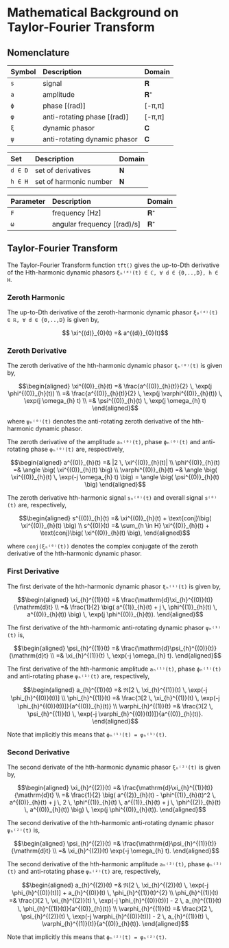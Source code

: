 # Mathematical Background on Taylor-Fourier Transform

## Nomenclature

| Symbol    | Description                   | Domain    |
|:----------|:------------------------------|:----------|
| `s`       | signal                        | 𝐑         |
| `a`       | amplitude                     | 𝐑⁺        |
| `ϕ`       | phase [(rad)]                 | [-π,π]    |
| `φ`       | anti-rotating phase [(rad)]   | [-π,π]    |
| `ξ`       | dynamic phasor                | 𝐂         |
| `ψ`       | anti-rotating dynamic phasor  | 𝐂         |

| Set       | Description                   | Domain    |
|:----------|:------------------------------|:----------|
| `d ∈ D`   | set of derivatives            | 𝐍         |
| `h ∈ H`   | set of harmonic number        | 𝐍         |

| Parameter | Description                   | Domain    |
|:----------|:------------------------------|:----------|
| `F`       | frequency [Hz]                | 𝐑⁺        |
| `ω`       | angular frequency [(rad)/s]   | 𝐑⁺        |

## Taylor-Fourier Transform

The Taylor-Fourier Transform function `tft()` gives the up-to-Dth derivative of 
the Hth-harmonic dynamic phasors `ξₕ⁽ᵈ⁾(t) ∈ ℂ, ∀ d ∈ {0,..,D}, h ∈ H`. 

### Zeroth Harmonic

The up-to-Dth derivative of the zeroth-harmonic dynamic phasor 
`ξ₀⁽ᵈ⁾(t) ∈ ℝ, ∀ d ∈ {0,..,D}` is given by,
```math
    \xi^{(d)}_{0}(t)        =& a^{(d)}_{0}(t)
```

### Zeroth Derivative

The zeroth derivative of the hth-harmonic dynamic phasor `ξₕ⁽⁰⁾(t)` is given by,
```math
\begin{aligned}
    \xi^{(0)}_{h}(t)        =& \frac{a^{(0)}_{h}(t)}{2} \, \exp(j \phi^{(0)}_{h}(t)) \\
                            =& \frac{a^{(0)}_{h}(t)}{2} \, \exp(j \varphi^{(0)}_{h}(t)) \, \exp(j \omega_{h} t) \\
                            =& \psi^{(0)}_{h}(t) \, \exp(j \omega_{h} t)

\end{aligned}
```
where `ψₕ⁽⁰⁾(t)` denotes the anti-rotating zeroth derivative of the hth-harmonic 
dynamic phasor. 

The zeroth derivative of the amplitude `aₕ⁽⁰⁾(t)`, phase `ϕₕ⁽⁰⁾(t)` and anti-rotating 
phase `φₕ⁽⁰⁾(t)` are, respectively,
```math
\begin{aligned}
    a^{(0)}_{h}(t)          =& |2 \, \xi^{(0)}_{h}(t)| \\
    \phi^{(0)}_{h}(t)       =& \angle \big( \xi^{(0)}_{h}(t) \big) \\
    \varphi^{(0)}_{h}(t)    =& \angle \big( \xi^{(0)}_{h}(t) \, \exp(-j \omega_{h} t) \big) = \angle \big( \psi^{(0)}_{h}(t) \big)
\end{aligned}
```
The zeroth derivative hth-harmonic signal `sₕ⁽⁰⁾(t)` and overall signal `s⁽⁰⁾(t)` 
are, respectively,
```math
\begin{aligned}
    s^{(0)}_{h}(t)          =& \xi^{(0)}_{h}(t) + \text{conj}\big( \xi^{(0)}_{h}(t) \big) \\
    s^{(0)}(t)              =& \sum_{h \in H} \xi^{(0)}_{h}(t) + \text{conj}\big( \xi^{(0)}_{h}(t) \big),
\end{aligned}
```
where `conj(ξₕ⁽⁰⁾(t))` denotes the complex conjugate of the zeroth derivative of the 
hth-harmonic dynamic phasor.

### First Derivative

The first derivate of the hth-harmonic dynamic phasor `ξₕ⁽¹⁾(t)` is given by,
```math
\begin{aligned}
    \xi_{h}^{(1)}(t)        =&  \frac{\mathrm{d}\xi_{h}^{(0)}(t)}{\mathrm{d}t} \\
                            =&  \frac{1}{2} \big( a^{(1)}_{h}(t) +
                                j \, \phi^{(1)}_{h}(t) \, a^{(0)}_{h}(t)) \big)
                                \, \exp(j \phi^{(0)}_{h}(t)).

\end{aligned}
```

The first derivative of the hth-harmomic anti-rotating dynamic phasor `ψₕ⁽¹⁾(t)`
is,
```math 
\begin{aligned}
    \psi_{h}^{(1)}(t)       =&  \frac{\mathrm{d}\psi_{h}^{(0)}(t)}{\mathrm{d}t} \\
                            =&  \xi_{h}^{(1)}(t) \, \exp(-j \omega_{h} t).
\end{aligned}
```

The first derivative of the hth-harmonic amplitude `aₕ⁽¹⁾(t)`, phase `ϕₕ⁽¹⁾(t)` and
anti-rotating phase `φₕ⁽¹⁾(t)` are, respectively,
```math
\begin{aligned}
    a_{h}^{(1)}(t)          =& ℜ[2 \, \xi_{h}^{(1)}(t) \, \exp(-j \phi_{h}^{(0)}(t))] \\
    \phi_{h}^{(1)}(t)       =& \frac{ℑ[2 \, \xi_{h}^{(1)}(t) \, \exp(-j \phi_{h}^{(0)}(t))]}{a^{(0)}_{h}(t)} \\
    \varphi_{h}^{(1)}(t)    =& \frac{ℑ[2 \, \psi_{h}^{(1)}(t) \, \exp(-j \varphi_{h}^{(0)}(t))]}{a^{(0)}_{h}(t)}.
\end{aligned}
```
Note that implicitly this means that `ϕₕ⁽¹⁾(t) = φₕ⁽¹⁾(t)`.

### Second Derivative

The second derivate of the hth-harmonic dynamic phasor `ξₕ⁽²⁾(t)` is given by,
```math
\begin{aligned}
    \xi_{h}^{(2)}(t)        =&  \frac{\mathrm{d}\xi_{h}^{(1)}(t)}{\mathrm{d}t} \\
                            =&  \frac{1}{2} \big( 
                                a^{(2)}_{h}(t) - 
                                \phi^{(1)}_{h}(t)^2 \, a^{(0)}_{h}(t) +
                                j \, 2 \, \phi^{(1)}_{h}(t) \, a^{(1)}_{h}(t) +
                                j \, \phi^{(2)}_{h}(t) \, a^{(0)}_{h}(t)) \big)
                                \, \exp(j \phi^{(0)}_{h}(t)).

\end{aligned}
```

The second derivative of the hth-harmomic anti-rotating dynamic phasor `ψₕ⁽²⁾(t)`
is,
```math 
\begin{aligned}
    \psi_{h}^{(2)}(t)       =&  \frac{\mathrm{d}\psi_{h}^{(1)}(t)}{\mathrm{d}t} \\
                            =&  \xi_{h}^{(2)}(t) \exp(-j \omega_{h} t).
\end{aligned}
```

The second derivative of the hth-harmonic amplitude `aₕ⁽²⁾(t)`, phase `ϕₕ⁽²⁾(t)` and
anti-rotating phase `φₕ⁽²⁾(t)` are, respectively,
```math
\begin{aligned}
    a_{h}^{(2)}(t)          =& ℜ[2 \, \xi_{h}^{(2)}(t) \, \exp(-j \phi_{h}^{(0)}(t))] + a_{h}^{(0)}(t) \, \phi_{h}^{(1)}(t)^{2} \\
    \phi_{h}^{(1)}(t)       =& \frac{ℑ[2 \, \xi_{h}^{(2)}(t) \, \exp(-j \phi_{h}^{(0)}(t))] - 2 \, a_{h}^{(1)}(t) \, \phi_{h}^{(1)}(t)}{a^{(0)}_{h}(t)} \\
    \varphi_{h}^{(1)}(t)    =& \frac{ℑ[2 \, \psi_{h}^{(2)}(t) \, \exp(-j \varphi_{h}^{(0)}(t))] - 2 \, a_{h}^{(1)}(t) \, \varphi_{h}^{(1)}(t)}{a^{(0)}_{h}(t)}.
\end{aligned}
```
Note that implicitly this means that `ϕₕ⁽²⁾(t) = φₕ⁽²⁾(t)`.